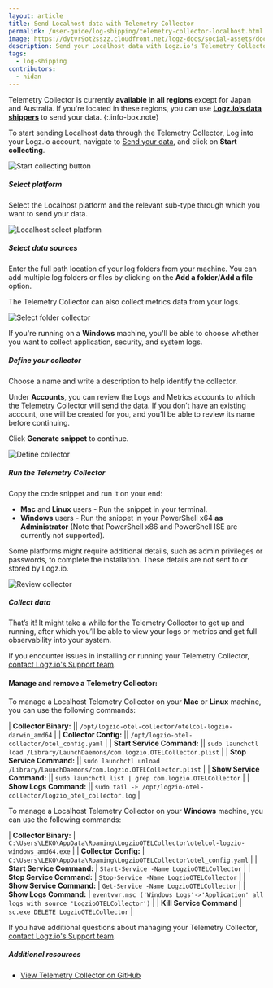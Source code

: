 ```yaml
---
layout: article
title: Send Localhost data with Telemetry Collector
permalink: /user-guide/log-shipping/telemetry-collector-localhost.html
image: https://dytvr9ot2sszz.cloudfront.net/logz-docs/social-assets/docs-social.jpg
description: Send your Localhost data with Logz.io's Telemetry Collector
tags:
  - log-shipping
contributors:
  - hidan
---
```


Telemetry Collector is currently **available in all regions** except for Japan and Australia. If you're located in these regions, you can use **[Logz.io’s data shippers](https://app.logz.io/#/dashboard/send-your-data/collection?tag=all&collection=all)** to send your data.
{:.info-box.note}

To start sending Localhost data through the Telemetry Collector, Log into your Logz.io account, navigate to [Send your data](https://app.logz.io/#/dashboard/send-your-data), and click on **Start collecting**.


![Start collecting button](https://dytvr9ot2sszz.cloudfront.net/logz-docs/telemetry-agent/send-data-collector.png)

<div class="tasklist">

##### Select platform

Select the Localhost platform and the relevant sub-type through which you want to send your data.

![Localhost select platform](https://dytvr9ot2sszz.cloudfront.net/logz-docs/telemetry-agent/tc-select-localhost.png)

##### Select data sources


Enter the full path location of your log folders from your machine. You can add multiple log folders or files by clicking on the **Add a folder**/**Add a file** option.

The Telemetry Collector can also collect metrics data from your logs.

![Select folder collector](https://dytvr9ot2sszz.cloudfront.net/logz-docs/telemetry-agent/log-location.png)

If you're running on a **Windows** machine, you'll be able to choose whether you want to collect application, security, and system logs.

##### Define your collector

Choose a name and write a description to help identify the collector. 

Under **Accounts**, you can review the Logs and Metrics accounts to which the Telemetry Collector will send the data. If you don’t have an existing account, one will be created for you, and you’ll be able to review its name before continuing.

Click **Generate snippet** to continue.

![Define collector](https://dytvr9ot2sszz.cloudfront.net/logz-docs/telemetry-agent/define-collector-localhost.png)

##### Run the Telemetry Collector

Copy the code snippet and run it on your end:

* **Mac** and **Linux** users - Run the snippet in your terminal.
* **Windows** users - Run the snippet in your PowerShell x64 **as Administrator** (Note that PowerShell x86 and PowerShell ISE are currently not supported).

Some platforms might require additional details, such as admin privileges or passwords, to complete the installation. These details are not sent to or stored by Logz.io.

![Review collector](https://dytvr9ot2sszz.cloudfront.net/logz-docs/telemetry-agent/collector-localhost-finish.png)

##### Collect data

That’s it! It might take a while for the Telemetry Collector to get up and running, after which you’ll be able to view your logs or metrics and get full observability into your system.

</div>

If you encounter issues in installing or running your Telemetry Collector, [contact Logz.io's Support team](mailto:help@logz.io).


#### Manage and remove a Telemetry Collector:

To manage a Localhost Telemetry Collector on your **Mac** or **Linux** machine, you can use the following commands:

| **Collector Binary:** || `/opt/logzio-otel-collector/otelcol-logzio-darwin_amd64` |
| **Collector Config:** || `/opt/logzio-otel-collector/otel_config.yaml` |
| **Start Service Command:** || `sudo launchctl load /Library/LaunchDaemons/com.logzio.OTELCollector.plist` |
| **Stop Service Command:** || `sudo launchctl unload /Library/LaunchDaemons/com.logzio.OTELCollector.plist` |
| **Show Service Command:** || `sudo launchctl list | grep com.logzio.OTELCollector` |
| **Show Logs Command:** || `sudo tail -F /opt/logzio-otel-collector/logzio_otel_collector.log` |


To manage a Localhost Telemetry Collector on your **Windows** machine, you can use the following commands:

| **Collector Binary:** | `C:\Users\LEKO\AppData\Roaming\LogzioOTELCollector\otelcol-logzio-windows_amd64.exe` |
| **Collector Config:** | `C:\Users\LEKO\AppData\Roaming\LogzioOTELCollector\otel_config.yaml` |
| **Start Service Command:** | `Start-Service -Name LogzioOTELCollector` |
| **Stop Service Command:** | `Stop-Service -Name LogzioOTELCollector` |
| **Show Service Command:** | `Get-Service -Name LogzioOTELCollector` |
| **Show Logs Command:** | `eventvwr.msc ('Windows Logs'->'Application' all logs with source 'LogzioOTELCollector')` |
| **Kill Service Command** | `sc.exe DELETE LogzioOTELCollector` |

If you have additional questions about managing your Telemetry Collector, [contact Logz.io's Support team](mailto:help@logz.io).


##### Additional resources

* [View Telemetry Collector on GitHub](https://github.com/logzio/logzio-agent-manifest)